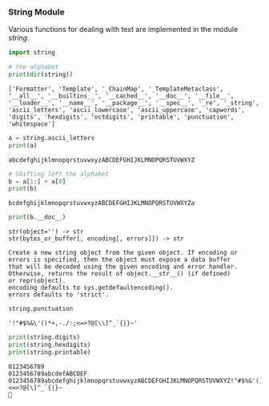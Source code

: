 
### String Module

Various functions for dealing with text are implemented in the module *string*.


```python
import string

# the alphabet
print(dir(string))
```

    ['Formatter', 'Template', '_ChainMap', '_TemplateMetaclass', '__all__', '__builtins__', '__cached__', '__doc__', '__file__', '__loader__', '__name__', '__package__', '__spec__', '_re', '_string', 'ascii_letters', 'ascii_lowercase', 'ascii_uppercase', 'capwords', 'digits', 'hexdigits', 'octdigits', 'printable', 'punctuation', 'whitespace']



```python
a = string.ascii_letters
print(a)
```

    abcdefghijklmnopqrstuvwxyzABCDEFGHIJKLMNOPQRSTUVWXYZ



```python
# Shifting left the alphabet
b = a[1:] + a[0]
print(b)
```

    bcdefghijklmnopqrstuvwxyzABCDEFGHIJKLMNOPQRSTUVWXYZa



```python
print(b.__doc__)
```

    str(object='') -> str
    str(bytes_or_buffer[, encoding[, errors]]) -> str
    
    Create a new string object from the given object. If encoding or
    errors is specified, then the object must expose a data buffer
    that will be decoded using the given encoding and error handler.
    Otherwise, returns the result of object.__str__() (if defined)
    or repr(object).
    encoding defaults to sys.getdefaultencoding().
    errors defaults to 'strict'.



```python
string.punctuation
```




    '!"#$%&\'()*+,-./:;<=>?@[\\]^_`{|}~'




```python
print(string.digits)
print(string.hexdigits)
print(string.printable)
```

    0123456789
    0123456789abcdefABCDEF
    0123456789abcdefghijklmnopqrstuvwxyzABCDEFGHIJKLMNOPQRSTUVWXYZ!"#$%&'()*+,-./:;<=>?@[\]^_`{|}~ 	
    

